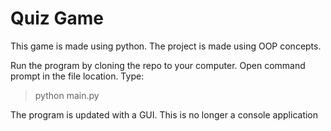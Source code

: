 # Quiz Game

This game is made using python. The project is made using OOP concepts.

Run the program by cloning the repo to your computer. Open command prompt in the file location. Type:

> python main.py

The program is updated with a GUI. This is no longer a console application